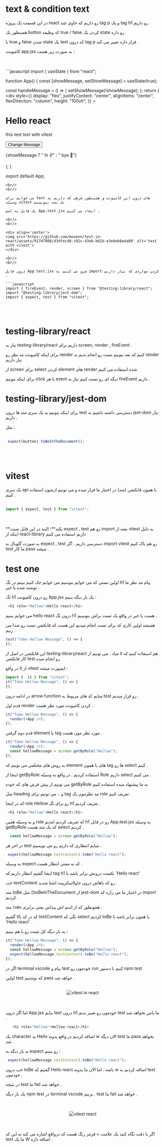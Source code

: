 
# text & condition text  
در این قسمت یک پروژه react رو داریم که حاوی چند tag p و یک tag h1 رو داریم . 

همینطور یک button که وظیفه true / false کردن یک state رو داره . 

با true و false شدن state یک text که درون tag p قرار داره تغییر می کنه . 

 کامپونت app.jsx به صورت زیر هست :


<br/>
<br/>
```javascript
import { useState } from "react";

function App() {
  const [showMessage, setShowMessage] = useState(true);

  const handleMessage = () => {
    setShowMessage(!showMessage);
  };
  return (
    <div
      style={{
        display: "flex",
        justifyContent: "center",
        alignItems: "center",
        flexDirection: "column",
        height: "100vh",
      }}
    >
      <h1 role="Hellow">Hello react</h1>
      <p role="vitest">this test text with vitest</p>
      <button onClick={handleMessage}>Change Message</button>
      <p role="showMessage"> {showMessage ? " hi ✌" : " bye 👀"}</p>
    </div>
  );
}

export default App;
 
```
<br/>
<br/>

می خوایم برای text های درون این کامپونت و همینطور شرطی که داریم به وسیله vitest یک تست بنویسیم 

یک فایل به اسم App.test.jsx ایجاد می کنیم . 

<br/>
<br/>

<div align='center'>
<img src='https://github.com/mosenn/test-in-react/assets/91747908/d3dfecd0-c92c-43eb-b61b-e3ebeb8eda89' alt='test with vitest'>
</div>

<br/>
<br/>

درون فایل App.test.jsx شرو می کنیم به import کردن مواردی که نیاز داریم . 

```javascript
import { fireEvent, render, screen } from "@testing-library/react";
import "@testing-library/jest-dom";
import { expect, test } from "vitest";
```
<br/>
<br/>

# testing-library/react

نباز به testing-library/react داریم برای screen, render , fireEvent . 

برای اینکه کامپونت مد نظر رو render کنیم که بعد بتونیم تست رو انجام بدیم به render نیاز داریم

از screen برای select کردن element های render شده استفاده می کنیم

برای اینکه بتونیم click یا هر event دیگه ای رو تست کنیم نیاز به fireEvent داریم .

# testing-library/jest-dom

برای اینکه بتونیم به یک سری متد ها درون test دسترسی داشته باشیم به jset-dom نیاز داریم . 

مثل :
<br/>
<br/>

```javascript
 expect(button).toBeInTheDocument();
```
<br/>
<br/>

# vitest 

یک سری api یا همون فانکشن (متد) در اختیار ما قرار میده و می تونیم ازشون استفاده کنیم .
<br/>
<br/>

```javascript 
import { expect, test } from "vitest";
````
<br/>
<br/>
**نکته**: البته در این فایل تست expect , test رو هم import نشه از vitest به دلیل اینکه از react-library داریم استفاده می کنیم 

به صورت گلوبال به expect , test دسترسی داریم . اگر import vitest رو هم پاک کنیم test ما کار pass میشه .


# test one 

اولین تستی که می خوایم بنوسیم می خوایم چک کنیم ببینم در تگ h1 پیام مد نظر ما نوشته شده یا خیر . 

تگ h1 رو درون کامپونت App.jsx یک بار دیگه ببنیم : 

```javascript
 <h1 role="Hellow">Hello react</h1>
```

می خوایم ببنیم hello react درون تگ h1 هست یا خیر در واقع یک تست براش بنوسیم . 

همیشه اولین کاری که برای تست انجام میدیم این هست که فانکشن تست رو صدا می زنیم . 

```javascript
test("Take Hellow Message", () => {
});
```

این فانکشن در اصل از testing-library/react میاد . می تونیم از it هم استفاده کنیم که کار فانکشن test رو انجام میده 

در واقع it از vitest ایمپورت میشه : 
```javascript 
import {  it } from "vitest";
it("Take Hellow Message", () => {
});
``` 
در ادامه درون arrow function میایم کد های مربوط به test رو قرار میدیم . 

قدم اول render کردن کامپونت مورد نظر هست . 
```javascript
it("Take Hellow Message", () => {
  render(<App />);
});
```

قدم دوم گرفتن element یا tag مورد نظر مون هست . 
```javascript 
it("Take Hellow Message", () => {
  render(<App />);
  const hellowMessage = screen.getByRole("Hellow");
});
````
به روش های مختلفی می تونیم که element های یا همون tag ها رو select کینم . 

اینجا از getByRole استفاده کردیم . در واقع به وسیله Role داریم select می کنیم . 

می تونیم از پیش فرض های که خوده getByRole به ما پیشنهاد میده استفاده کنیم 

مثل heading و .. می تونیم برای tag مد نظرمون یک role تعریف کنیم . 

که در اینجا role Hellow رو برای تگ h1 تعریف کردیم . 

```javascript 
 <h1 role="Hellow">Hello react</h1>
```

و به وسیله همین role که تعریف کردیم امدیم h1 رو در فایل App.test.jsx به وسیله getByRole که یک متد هست select کردیم .

```javascript 
  const hellowMessage = screen.getByRole("Hellow");
``` 

در اخر هر test میایم انتظاری که داریم رو می نویسیم . 

```javascript 
 expect(hellowMessage.textContent).toBe("Hello react");
````

به وسیله expect که به معنی انتظار هست . 

اینجا گفتیم انتظار داریم که tag h1 تکست درونش برابر باشه با 'Hello react'

خب textContent رو که باهاش درون جاوااسکریپت اشنا شدید . 

متد toBe مثل ()toBeInTheDocument از jest-dom در اختیار ما می زاره که import کردیم . 

متد `toBe`  همونطور که از اسم اش پیداس یعنی برابری . 

که در کد بالا گفتیم textContent تگی که select کردیم toBe یا همون برابر باشه با 'Hello react' . 

یه بار دیگه کل تست رو با هم ببنیم : 

```javascript 
it("Take Hellow Message", () => {
  render(<App />);
  const hellowMessage = screen.getByRole("Hellow");
  expect(hellowMessage.textContent).toBe("Hello react");
});
```
اگر در terminal vscode بیام و test خودمون رو run کنیم با دستور npm test 

اولین test که نوشتیم pass خواهد شد .
<br/>
<br/>
<div align='center'>
<img src='https://github.com/mosenn/test-in-react/assets/91747908/862a2c2e-6afa-46e8-aa8b-02ffa8963b9d' alt="vitest in react">
</div>
 <br/>
<br/>

اما اگر درون App.jsx بیایم text درون h1 خودمون رو تغییر بدیم test ما پاس نخواهد شد .


```javascript 
   <h1 role="Hellow">Hellow react</h1>
```

یک character به Hello اضافه کردیم در واقع یدونه w الان دیگه test ما pass نخواهد شد . 

یه بار دیگه به expect رو ببنیم : 

```javascript 
 expect(hellowMessage.textContent).toBe("Hello react");
```

خب درون toBe گفتیم که Hello react باشه . اما الان ما یدونه w اضافه کردیم به text خودمون . 

در نتیجه test ما fail خواهد شد .

یک بار دیگه npm test در terminal vscode بزنیم . test ما fail خواهد شد .

 

<br/>
<br/>
<div align='center'>
<img src='https://github.com/mosenn/test-in-react/assets/91747908/b627c37e-e48c-4861-85ad-35d7f673fed8' alt='vitest react'>
</div>
<br/>
<br/>

اگر با دقت نگاه کنید یک علامت + قرمز رنگ هست که درواقع اشاره می کنه به این که text ما یک W اضافه داره . 
